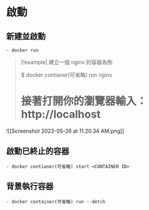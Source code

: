 # 啟動

## 新建並啟動

	- docker run

> [!example] 建立一個 nginx 的容器為例 
> 
>	$ docker contianer(可省略) run nginx
>	# 接著打開你的瀏覽器輸入：http://localhost

![[Screenshot 2023-05-26 at 11.20.34 AM.png]]


## 啟動已終止的容器

	- docker contianer(可省略) start <CONTAINER ID>


## 背景執行容器
	- docker container(可省略) run --detch